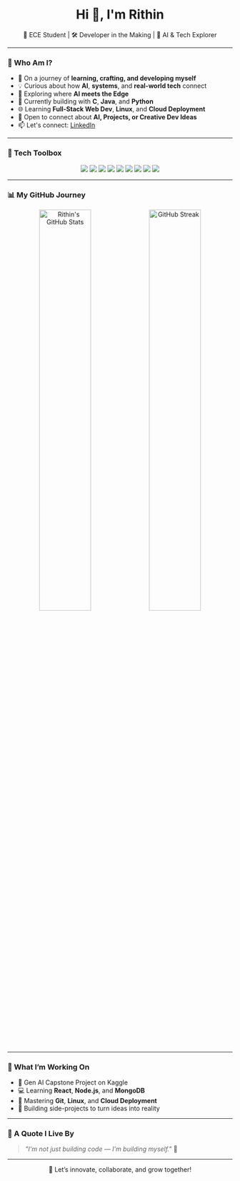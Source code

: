 <h1 align="center">Hi 👋, I'm Rithin</h1>

<p align="center">
  🚀 ECE Student | 🛠️ Developer in the Making | 🧠 AI & Tech Explorer
</p>

---

### 🔧 Who Am I?

- 🎯 On a journey of **learning, crafting, and developing myself**
- 💡 Curious about how **AI**, **systems**, and **real-world tech** connect  
- 🧠 Exploring where **AI meets the Edge**  
- 🔭 Currently building with **C**, **Java**, and **Python**
- 🌐 Learning **Full-Stack Web Dev**, **Linux**, and **Cloud Deployment**
- 💬 Open to connect about **AI, Projects, or Creative Dev Ideas**
- 📫 Let's connect: [LinkedIn](https://www.linkedin.com/in/rithinragunathan)  

---

### 💼 Tech Toolbox

<p align="center">
  <img src="https://img.shields.io/badge/C-00599C?style=for-the-badge&logo=c&logoColor=white"/>
  <img src="https://img.shields.io/badge/Python-3776AB?style=for-the-badge&logo=python&logoColor=white"/>
  <img src="https://img.shields.io/badge/Java-007396?style=for-the-badge&logo=java&logoColor=white"/>
  <img src="https://img.shields.io/badge/JavaScript-F7DF1E?style=for-the-badge&logo=javascript&logoColor=black"/>
  <img src="https://img.shields.io/badge/React-20232A?style=for-the-badge&logo=react&logoColor=61DAFB"/>
  <img src="https://img.shields.io/badge/HTML-E34F26?style=for-the-badge&logo=html5&logoColor=white"/>
  <img src="https://img.shields.io/badge/CSS-1572B6?style=for-the-badge&logo=css3&logoColor=white"/>
  <img src="https://img.shields.io/badge/Git-F05032?style=for-the-badge&logo=git&logoColor=white"/>
  <img src="https://img.shields.io/badge/Linux-FCC624?style=for-the-badge&logo=linux&logoColor=black"/>
</p>

---

### 📊 My GitHub Journey

<p align="center">
  <img src="https://github-readme-stats.vercel.app/api?username=Rithin0709&show_icons=true&theme=radical" alt="Rithin's GitHub Stats" width="48%"/>
  <img src="https://github-readme-streak-stats.herokuapp.com/?user=Rithin0709&theme=radical" alt="GitHub Streak" width="48%"/>
</p>

---

### 📌 What I’m Working On

- 🧠 Gen AI Capstone Project on Kaggle  
- 💻 Learning **React**, **Node.js**, and **MongoDB**
- 🚀 Mastering **Git**, **Linux**, and **Cloud Deployment**
- 🧩 Building side-projects to turn ideas into reality  

---

### 💬 A Quote I Live By

> _"I'm not just building code — I'm building myself."_ 🧱

---

<p align="center">
  🚀 Let’s innovate, collaborate, and grow together!
</p>
